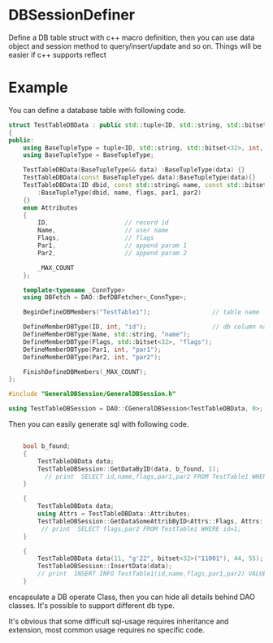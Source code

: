 # DBSessionDefiner
Define a DB table struct with c++ macro definition, then you can use data object and session method to query/insert/update and so on. Things will be easier if c++ supports reflect


# Example

You can define a database table with following code.
``` c++
struct TestTableDBData : public std::tuple<ID, std::string, std::bitset<32>, int ,int >
{
public:
	using BaseTupleType = tuple<ID, std::string, std::bitset<32>, int, int>;
	using BaseTupleType = BaseTupleType;

	TestTableDBData(BaseTupleType&& data) :BaseTupleType(data) {}
	TestTableDBData(const BaseTupleType& data):BaseTupleType(data){}
	TestTableDBData(ID dbid, const std::string& name, const std::bitset<32>&flags, int par1, int par2)
		:BaseTupleType(dbid, name, flags, par1, par2)
	{}
	enum Attributes
	{
		ID,                     // record id
		Name,                   // user name
		Flags,                  // flags
		Par1,                   // append param 1
		Par2,                   // append param 2

		_MAX_COUNT
	};

	template<typename _ConnType>
	using DBFetch = DAO::DefDBFetcher<_ConnType>;

	BeginDefineDBMembers("TestTable1");                 // table name

	DefineMemberDBType(ID, int, "id");                  // db column names
	DefineMemberDBType(Name, std::string, "name");
	DefineMemberDBType(Flags, std::bitset<32>, "flags");
	DefineMemberDBType(Par1, int, "par1");
	DefineMemberDBType(Par2, int, "par2");

	FinishDefineDBMembers(_MAX_COUNT);
}; 

#include "GeneralDBSession/GeneralDBSession.h"

using TestTableDBSession = DAO::CGeneralDBSession<TestTableDBData, 0>;
```


Then you can easily generate sql with following code.

```c++

	bool b_found;
	{
		TestTableDBData data;
		TestTableDBSession::GetDataByID(data, b_found, 1);                
          // print  SELECT id,name,flags,par1,par2 FROM TestTable1 WHERE id=1;
	}

	{
		TestTableDBData data;
		using Attrs = TestTableDBData::Attributes;
		TestTableDBSession::GetDataSomeAttribByID<Attrs::Flags, Attrs::Par2>(data, b_found, 1);
         // print  SELECT flags,par2 FROM TestTable1 WHERE id=1;
	}

	{
		TestTableDBData data(11, "g'22", bitset<32>("11001"), 44, 55);
		TestTableDBSession::InsertData(data);
        // print  INSERT INFO TestTable1(id,name,flags,par1,par2) VALUES(11,'g''22', b'11001', 44, 55);
	}
```

encapsulate a DB operate Class, then you can hide all details behind DAO classes. It's possible to support different db type.


It's obvious that some difficult sql-usage requires inheritance and extension, most common usage requires no specific code.